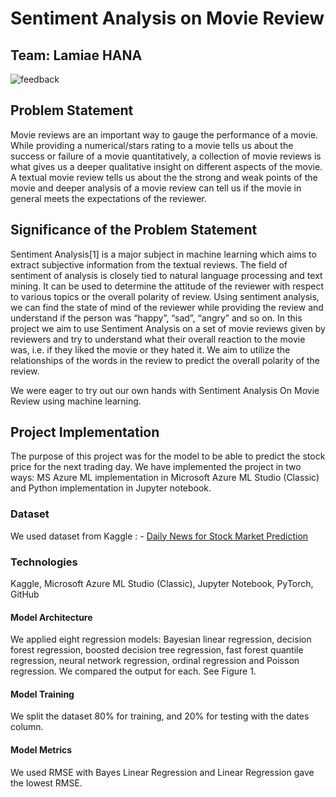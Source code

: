 # Sentiment Analysis on Movie Review
## Team: Lamiae HANA
![feedback](https://user-images.githubusercontent.com/36892795/98424010-b2148200-2090-11eb-9bde-a88f1e253cea.jpg)
## Problem Statement
Movie reviews are an important way to gauge the performance of a movie. While providing a numerical/stars rating to a movie tells us about the success or failure of a movie quantitatively, a collection of movie reviews is what gives us a deeper qualitative insight on different aspects of the movie. A textual movie review tells us about the the strong and weak points of the movie and deeper analysis of a movie review can tell us if the movie in general meets the expectations of the reviewer.
## Significance of the Problem Statement 
Sentiment Analysis[1] is a major subject in machine learning which aims to extract subjective information from the textual reviews. The field of sentiment of analysis is closely tied to natural language processing and text mining. It can be used to determine the attitude of the reviewer with respect to various topics or the overall polarity of review. Using sentiment analysis, we can find the state of mind of the reviewer while providing the review and understand if the person was “happy”, “sad”, “angry” and so on. In this project we aim to use Sentiment Analysis on a set of movie reviews given by reviewers and try to understand what their overall reaction to the movie was, i.e. if they liked the movie or they hated it. We aim to utilize the relationships of the words in the review to predict the overall polarity of the review.

We were eager to try out our own hands with Sentiment Analysis On Movie Review using machine learning.
 
## Project Implementation 
The purpose of this project was for the model to be able to predict the stock price for the next trading day. We have implemented the project in two ways: MS Azure ML implementation in Microsoft Azure ML Studio (Classic) and  Python implementation in Jupyter notebook.

### Dataset
We used dataset from Kaggle : - [Daily News for Stock Market Prediction](https://www.kaggle.com/aaron7sun/stocknews)

### Technologies 
Kaggle, Microsoft Azure ML Studio (Classic), Jupyter Notebook, PyTorch, GitHub

#### Model Architecture
We applied eight regression models: Bayesian linear regression, decision forest regression, boosted decision tree regression, fast forest quantile regression, neural network regression, ordinal regression and Poisson regression. We compared the output for each. See Figure 1. 

#### Model Training
We split the dataset 80% for training, and 20% for testing with the dates column. 

#### Model Metrics
We used RMSE with Bayes Linear Regression and Linear Regression gave the lowest RMSE.
